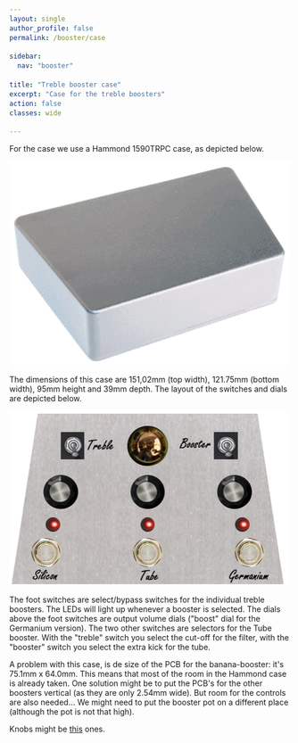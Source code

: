 ```yaml
---
layout: single
author_profile: false
permalink: /booster/case

sidebar:
  nav: "booster"

title: "Treble booster case"
excerpt: "Case for the treble boosters"
action: false
classes: wide

---
```

For the case we use a Hammond 1590TRPC case, as depicted below.

![](/assets/images/booster/case1590TRPC.png)

The dimensions of this case are 151,02mm (top width), 121.75mm (bottom width), 95mm height and 39mm depth. The layout of the switches and dials are depicted below.

![](/assets/images/booster/treblebooster.png)

The foot switches are select/bypass switches for the individual treble boosters. The LEDs will light up whenever a booster is selected. The dials above the foot switches are output volume dials ("boost" dial for the Germanium version). The two other switches are selectors for the Tube booster. With the "treble" switch you select the cut-off for the filter, with the "booster" switch you select the extra kick for the tube.

A problem with this case, is de size of the PCB for the banana-booster: it's 75.1mm x 64.0mm. This means that most of the room in the Hammond case is already taken. One solution might be to put the PCB's for the other boosters vertical (as they are only 2.54mm wide). But room for the controls are also needed... We might need to put the booster pot on a different place (although the pot is not that high).

Knobs might be [this](https://www.banzaimusic.com/Black-knurled-silver-center.html) ones.
